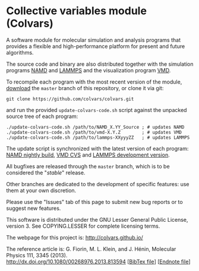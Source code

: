 Collective variables module (Colvars)
=======

A software module for molecular simulation and analysis programs that provides a flexible and high-performance platform for present and future algorithms.

The source code and binary are also distributed together with the simulation programs [NAMD](http://www.ks.uiuc.edu/Research/namd/) and [LAMMPS](http://lammps.sandia.gov/) and the visualization program [VMD](http://www.ks.uiuc.edu/Research/vmd/).

To recompile each program with the most recent version of the module, [download](https://github.com/colvars/colvars/archive/master.zip) the `master` branch of this repository, or clone it via git:
```
git clone https://github.com/colvars/colvars.git
```
and run the provided `update-colvars-code.sh` script against the unpacked source tree of each program:
```
./update-colvars-code.sh /path/to/NAMD_X.YY_Source ; # updates NAMD
./update-colvars-code.sh /path/to/vmd-X.Y.Z        ; # updates VMD
./update-colvars-code.sh /path/to/lammps-XXyyyZZ   ; # updates LAMMPS
```
The update script is synchronized with the latest version of each program: [NAMD nightly build](http://www.ks.uiuc.edu/Development/Download/download.cgi?PackageName=NAMD), [VMD CVS](http://www.ks.uiuc.edu/Research/vmd/doxygen/cvsget.html) and [LAMMPS development version](http://www.lammps.org/).

All bugfixes are released through the `master` branch, which is to be considered the "*stable*" release. 

Other branches are dedicated to the development of specific features: use them at your own discretion.

Please use the "Issues" tab of this page to submit new bug reports or to suggest new features.

This software is distributed under the GNU Lesser General Public License, version 3.  See COPYING.LESSER for complete licensing terms.

The webpage for this project is: http://colvars.github.io/

The reference article is:
G. Fiorin, M. L. Klein, and J. Hénin, Molecular Physics 111, 3345 (2013).  
http://dx.doi.org/10.1080/00268976.2013.813594  \[[BibTex file](https://github.com/colvars/colvars/blob/master/doc/ref_Fiorin_2013.bib?raw=true)\] \[[Endnote file](https://github.com/colvars/colvars/blob/master/doc/ref_Fiorin_2013.ciw?raw=true)\]
